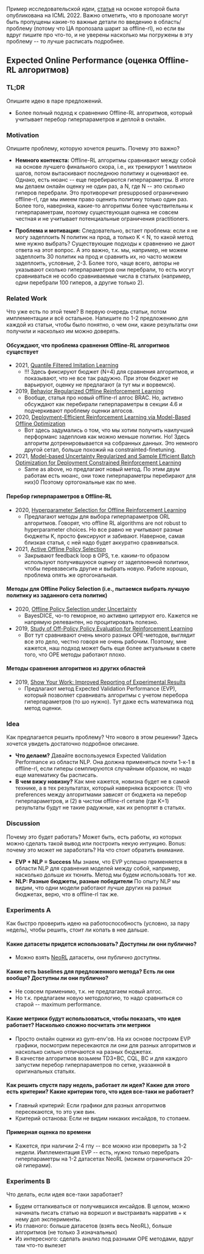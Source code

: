 Пример исследовательской идеи, [статья](https://proceedings.mlr.press/v162/kurenkov22a.html) на основе которой была опубликована на ICML 2022. Важно отметить, что в пропозале могут быть пропущены какие-то важные детали по введению в область/проблему (потому что ЦА пропозала шарит за offline-rl), но если вы вдруг пишите про что-то, и не уверены насколько мы погружены в эту проблему -- то лучше расписать подробнее.

## Expected Online Performance (оценка Offline-RL алгоритмов)

### TL;DR

Опишите идею в паре предложений.

- Более полный подход к сравнению Offline-RL алгоритмов, который учитывает перебор гиперпараметров и деплой в онлайн.

### Motivation

Опишите проблему, которую хочется решить. Почему это важно?


- **Немного контекста:** Offline-RL алгоритмы сравнивают между собой на основе лучшего финального скора, i.e., их тренируют 1 миллион шагов, потом вытаскивают последнюю политику и оценивают ее. 
Однако, есть нюанс -- еще перебираются гиперпараметры. В итоге мы делаем онлайн оценку не один раз, а N, где N -- это сколько гиперов перебрали.
Это противоречит presupposed ограничению offline-rl, где мы имеем право оценить политику только один раз.
Более того, наверняка, какие-то алгоритмы более чувствительны к гиперпараметрам, поэтому существующая оценка не совсем честная и не учитывает потенциальные ограничения practitioners.

- **Проблема и мотивация:** Следовательно, встает проблема: если я не могу задеплоить N политик на прод, а только K < N, то какой метод мне нужно выбрать? Существующие подходы к сравнению не дают ответа на этот вопрос.
А это важно, т.к. мы, например, не можем задеплоить 30 политик на прод и сравнить их, но часто можем задеплоить, условные, 2-3. Более того, чаще всего, авторы не указывают сколько гиперпараметров они перебрали, то есть могут сравниваться не особо сравниваемые числа в статьях (например, одни перебрали 100 гиперов, а другие только 2).


### Related Work

Что уже есть по этой теме? В первую очередь статьи, потом имплементации и всё остальное. Напишите по 1-2 предложению для каждой из статьи, чтобы было понятно, о чем они, какие результаты они получили и насколько им можно доверять.

#### Обсуждают, что проблема сравнения Offline-RL алгоритмов существует
- 2021, [Quantile Filtered Imitation Learning](https://arxiv.org/abs/2112.00950)
  - !!! Здесь фиксируют бюджет (N=4) для сравнения алгоритмов, и показывают, что не все так радужно. При этом бюджет не варьируют, оценку не предлагают (а тут мы и ворвемся).
- 2019, [Behavior Regularized Offline Reinforcement Learning](https://arxiv.org/abs/1911.11361)
  - Вообще, статья про новый offline-rl алгос BRAC. Но, активно обсуждают как перебирали гиперпараметры в секции 4.6 и подчеркивают проблему оценки алгосов.
- 2020, [Deployment-Efficient Reinforcement Learning via Model-Based Offline Optimization](https://arxiv.org/abs/2006.03647)
  - Вот здесь задумались о том, что мы хотим получить наилучший перформанс задеплоив как можно меньше политик. Но! Здесь алгоритм дотренировывается на собранных данных. Это немного другой сетап, больше похожий на constrainted-finetuning.
- 2021, [Model-based Uncertainty Regularized and Sample Efficient Batch Optimization for Deployment Constrained
Reinforcement Learning](https://arxiv.org/abs/2102.11448)
  - Same as above, но предлагают новый метод. По этим двум работам есть нюанс, они тоже гиперпараметры перебирают для них)0 Поэтому ортогональные как по мне.

#### Перебор гиперпараметров в Offline-RL
- 2020, [Hyperparameter Selection for Offline Reinforcement Learning](https://arxiv.org/abs/2007.09055)
  - Предлагают методы для выбора гиперпараметров ORL алгоритмов. Говорят, что offline RL algorithms are not robust to hyperparameter choices. Но все равно не учитывают разные бюджеты K, просто фиксируют и забивают. Наверное, самая близкая статья, с ней надо будет аккуратно сравниваться.
- 2021, [Active Offline Policy Selection](https://arxiv.org/abs/2106.10251)
  - Закрывают feedback loop в OPS, т.е. каким-то образом используют получившуюся оценку от задеплоенной политики, чтобы перевзвесить другие и выбрать новую. Работе хорошо, проблема опять же ортогональная.

#### Методы для Offline Policy Selection (i.e., пытаемся выбрать лучшую политику из заданного сета политик)
- 2020, [Offline Policy Selection under Uncertainty](https://arxiv.org/abs/2012.06919)
  - BayesDICE, чо-то геморное, но активно цитируют его. Кажется не напрямую релевантен, но процитировать полезно.
- 2019, [Study of Off-Policy Policy Evaluation for Reinforcement Learning](https://arxiv.org/abs/1911.06854)
  - Вот тут сравнивают очень много разных OPE-методов, выглядит все это дело, честно говоря не очень рабочим. Поэтому, мне кажется, наш подход может быть еще более актуальным в свете того, что OPE методы работают плохо.

#### Методы сравнения алгоритмов из других областей
- 2019, [Show Your Work: Improved Reporting of Experimental Results](https://aclanthology.org/D19-1224/)
  - Предлагают метод Expected Validation Performance (EVP), который позволяет сравнивать алгоритмы с учетом перебора гиперпараметров (то шо нужно). Тут даже есть математика под метод оценки.

### Idea

Как предлагается решить проблему? Что нового в этом решении? Здесь хочется увидеть достаточно подробное описание.

- **Что делаем?** Давайте воспользуемся Expected Validation Performance из области NLP. Она должна применяться почти 1-к-1 в offline-rl, если гиперы семплируются случайным образом, но надо еще математику бы расписать.
- **В чем вижу новизну?** Как мне кажется, новизна будет не в самой технике, а в тех результатах, который наверняка вскроются: (1) что preferences между алгоритмами зависят от бюджета на перебор гиперпараметров, и (2) в чистом offline-rl сетапе (где K=1) результаты будут не такие радужные, как их репортят в статьях.

### Discussion

Почему это будет работать? Может быть, есть работы, из которых можно сделать такой вывод или построить некую интуицию. Bonus: почему это может не заработать? На что стоит обратить внимание.

- **EVP + NLP = Success** Мы знаем, что EVP успешно применяется в области NLP для сравнения моделей между собой, например, насколько дольше их тюнить. Метод мы будем использовать тот же.
- **NLP: Разные бюджеты, разные победители** По опыту NLP мы видим, что одни модели работают лучше других на разных бюджетах, верю, что в offline-rl так же.

### Experiments A

Как быстро проверить идею на работоспособность (условно, за пару недель), чтобы решить, стоит ли копать в нее дальше.

#### Какие датасеты придется использовать? Доступны ли они публично?
- Можно взять [NeoRL](https://arxiv.org/abs/2102.00714) датасеты, они публично доступны.

#### Какие есть baselines для предложенного метода? Есть ли они вообще? Доступны ли они публично?
- Не совсем применимо, т.к. не предлагаем новый алгос. 
- Но т.к. предлагаем новую методологию, то надо сравниться со старой -- maximum performance.

#### Какие метрики будут использоваться, чтобы показать, что идея работает? Насколько сложно посчитать эти метрики
- Просто онлайн оценки из gym-env'ов. На их основе построим EVP графики, посмотрим пересекаются ли они для разных алгоритмов и насколько сильно отличаются на разных бюджетах.
- В качестве алгоритмов возьмем TD3+BC, CQL, BC и для каждого запустим перебор гиперпараметров по сетке, указанной в оригинальных статьях.

#### Как решить спустя пару недель, работает ли идея? Какие для этого есть критерии? Какие критерии того, что идея все-таки не работает?
- Главный критерий: Если графики для разных алгоритмов пересекаются, то это уже вин. 
- Критерий останова: Если не видим никаких инсайдов, то стопаем.

#### Примерная оценка по времени
- Кажется, при наличии 2-4 гпу -- все можно изи проверить за 1-2 недели. Имплементация EVP -- есть, нужно только перебрать гиперпараметры на 1-2 датасетах NeoRL (можем ограничиться 20-ой гиперами).

### Experiments B

Что делать, если идея все-таки заработает?

- Будем отталкиваться от получившихся инсайдов. В целом, можно начинать писать статью на воркшоп и выстраивать нарратив + к нему доп эксперименты.
- Из главного: больше датасетов (взять весь NeoRL), больше алгоритмов (не только 3 изначальных)
- Из интересного: сделать анализ под разными OPE методами, вдруг там что-то вылезет
